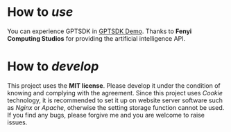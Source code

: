 # How to _use_

You can experience GPTSDK in [GPTSDK Demo](https://ruizesun.github.io/GPTSDK/gptsdk.html).
Thanks to **Fenyi Computing Studios** for providing the artificial intelligence API.

# How to _develop_

This project uses the **MIT license**. Please develop it under the condition of knowing and complying with the agreement.
Since this project uses _Cookie_ technology, it is recommended to set it up on website server software such as _Nginx_ or _Apache_, otherwise the setting storage function cannot be used.
If you find any bugs, please forgive me and you are welcome to raise issues.
